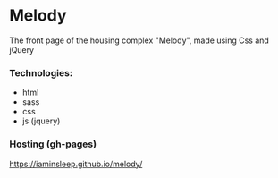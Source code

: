 # Melody
The front page of the housing complex "Melody", made using Css and jQuery

### Technologies:
- html
- sass
- css
- js (jquery)

### Hosting (gh-pages)
https://iaminsleep.github.io/melody/
